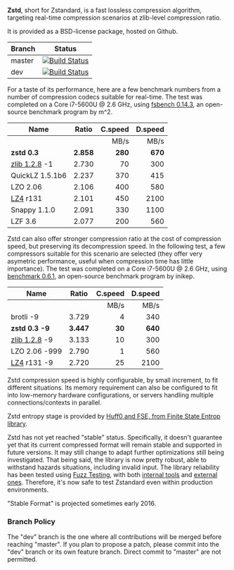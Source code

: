  **Zstd**, short for Zstandard, is a fast lossless compression algorithm, targeting real-time compression scenarios at zlib-level compression ratio.

It is provided as a BSD-license package, hosted on Github.

|Branch      |Status   |
|------------|---------|
|master      | [![Build Status](https://travis-ci.org/Cyan4973/zstd.svg?branch=master)](https://travis-ci.org/Cyan4973/zstd) |
|dev         | [![Build Status](https://travis-ci.org/Cyan4973/zstd.svg?branch=dev)](https://travis-ci.org/Cyan4973/zstd) |

For a taste of its performance, here are a few benchmark numbers from a number of compression codecs suitable for real-time. The test was completed on a Core i7-5600U @ 2.6 GHz, using [fsbench 0.14.3](http://encode.ru/threads/1371-Filesystem-benchmark?p=34029&viewfull=1#post34029), an open-source benchmark program by m^2.

|Name             | Ratio | C.speed | D.speed |
|-----------------|-------|--------:|--------:|
|                 |       |   MB/s  |  MB/s   |
| **zstd 0.3**    |**2.858**|**280**| **670** |
| [zlib 1.2.8] -1 | 2.730 |    70   |   300   | 
| QuickLZ 1.5.1b6 | 2.237 |   370   |   415   |
| LZO 2.06        | 2.106 |   400   |   580   |
| [LZ4] r131      | 2.101 |   450   |  2100   |
| Snappy 1.1.0    | 2.091 |   330   |  1100   |
| LZF 3.6         | 2.077 |   200   |   560   |

[zlib 1.2.8]:http://www.zlib.net/
[LZ4]:http://www.lz4.org/

Zstd can also offer stronger compression ratio at the cost of compression speed, but preserving its decompression speed. In the following test, a few compressors suitable for this scenario are selected (they offer very asymetric performance, useful when compression time has little importance). The test was completed on a Core i7-5600U @ 2.6 GHz, using [benchmark 0.6.1](http://encode.ru/threads/1266-In-memory-benchmark-with-fastest-LZSS-(QuickLZ-Snappy)-compressors?p=45217&viewfull=1#post45217), an open-source benchmark program by inikep.

|Name             | Ratio | C.speed | D.speed |
|-----------------|-------|--------:|--------:|
|                 |       |   MB/s  |  MB/s   |
| brotli -9       | 3.729 |     4   |   340   |
| **zstd 0.3 -9** |**3.447**|**30** | **640** |
| [zlib 1.2.8] -9 | 3.133 |    10   |   300   | 
| LZO 2.06 -999   | 2.790 |     1   |   560   |
| [LZ4] r131 -9   | 2.720 |    25   |  2100   |

[lzma]:http://www.7-zip.org/

Zstd compression speed is highly configurable, by small increment, to fit different situations. Its memory requirement can also be configured to fit into low-memory hardware configurations, or servers handling multiple connections/contexts in parallel.

Zstd entropy stage is provided by [Huff0 and FSE, from Finite State Entrop library](https://github.com/Cyan4973/FiniteStateEntropy).

Zstd has not yet reached "stable" status. Specifically, it doesn't guarantee yet that its current compressed format will remain stable and supported in future versions. It may still change to adapt further optimizations still being investigated. That being said, the library is now pretty robust, able to withstand hazards situations, including invalid input. The library reliability has been tested using [Fuzz Testing](https://en.wikipedia.org/wiki/Fuzz_testing), with both [internal tools](programs/fuzzer.c) and [external ones](http://lcamtuf.coredump.cx/afl). Therefore, it's now safe to test Zstandard even within production environments.

"Stable Format" is projected sometimes early 2016.

### Branch Policy
The "dev" branch is the one where all contributions will be merged before reaching "master". If you plan to propose a patch, please commit into the "dev" branch or its own feature branch. Direct commit to "master" are not permitted.
